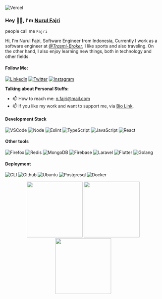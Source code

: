 ![Vercel](https://vercelbadge.vercel.app/api/masb0ymas/next-resume)

### Hey 👋🏽, I'm [Nurul Fajri](https://www.masb0ymas.my.id/)

people call me `Fajri`

Hi, I'm Nurul Fajri, Software Engineer from Indonesia, Currently I work as a software engineer at [*@Trasmi-Broker*](https://github.com/Trasmi-Broker), I like sports and also traveling. On the other hand, I also enjoy learning new things, both in technology and other fields.

#### Follow Me:

[![Linkedin](https://img.shields.io/badge/Linkedin-Informational?logo=linkedin&color=0A66C2&logoColor=white)](https://www.linkedin.com/in/masb0ymas)
[![Twitter](https://badges.aleen42.com/src/twitter.svg)](https://twitter.com/masb0ymas)
[![Instagram](https://badges.aleen42.com/src/instagram.svg)](https://www.instagram.com/masb0ymas)

**Talking about Personal Stuffs:**

- 📫 How to reach me: [n.fajri@mail.com](mailto:n.fajri@mail.com)
- 📫 If you like my work and want to support me, via [Bio Link](https://s.id/masb0ymas).

#### Development Stack

![VSCode](https://badges.aleen42.com/src/visual_studio_code.svg)
![Node](https://badges.aleen42.com/src/node.svg)
![Eslint](https://badges.aleen42.com/src/eslint.svg)
![TypeScript](https://badges.aleen42.com/src/typescript.svg)
![JavaScript](https://badges.aleen42.com/src/javascript.svg)
![React](https://badges.aleen42.com/src/react.svg)

#### Other tools

![Firefox](https://img.shields.io/badge/Firefox-Information?logo=firefox&color=F54637&logoColor=white)
![Redis](https://img.shields.io/badge/Redis-Informational?logo=redis&color=9E1C10&logoColor=white)
![MongoDB](https://img.shields.io/badge/MongoDB-Informational?logo=mongodb&color=429543&logoColor=white)
![Firebase](https://img.shields.io/badge/Firebase-Informational?logo=firebase&color=F6830D&logoColor=white)
![Laravel](https://img.shields.io/badge/Laravel-FF2D20?Laravel-Informational&logo=laravel&logoColor=white)
![Flutter](https://img.shields.io/badge/Flutter-Information?logo=flutter&color=107EC7&logoColor=white)
![Golang](https://badges.aleen42.com/src/golang.svg)

#### Deployment

![CLI](https://badges.aleen42.com/src/cli.svg)
![Github](https://badges.aleen42.com/src/github.svg)
![Ubuntu](https://img.shields.io/badge/Ubuntu-Informational?logo=ubuntu&color=E95420&logoColor=white)
![Postgresql](https://img.shields.io/badge/PostgreSQL-Informational?logo=postgresql&color=31648C&logoColor=white)
![Docker](https://badges.aleen42.com/src/docker.svg)

<p align="center">
  <img src="https://grs.masb0ymas.com/api/top-langs/?username=masb0ymas&hide_border=true&layout=compact&theme=vue-dark" height="180px"/>
  <img src="https://grs.masb0ymas.com/api?username=masb0ymas&show_icons=true&hide_border=true&theme=vue-dark" height="180px"/>
  <img src="https://github-readme-streak-stats.herokuapp.com?user=masb0ymas&theme=vue-dark" height="180px"/>
</p>
